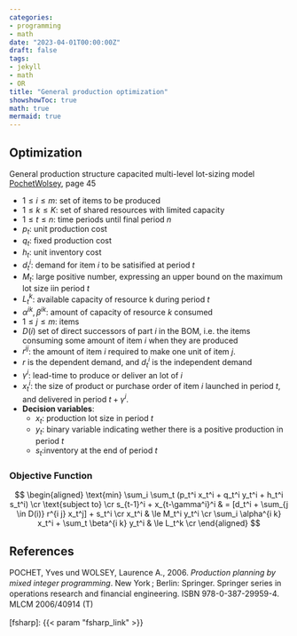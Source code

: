 ```yaml
---
categories:
- programming
- math
date: "2023-04-01T00:00:00Z"
draft: false
tags:
- jekyll
- math
- OR
title: "General production optimization"
showshowToc: true
math: true
mermaid: true
---
```


## Optimization

General production structure capacited multi-level lot-sizing model [PochetWolsey], page 45

- $1 \le i \le m$: set of items to be produced
- $1 \le k \le K$: set of shared resources with limited capacity
- $1 \le t \le n$: time periods until final period *n*
- $p_t$: unit production cost
- $q_t$: fixed production cost
- $h_t$: unit inventory cost
- $d_t^i$: demand for item *i* to be satisified at period *t*
- $M_t$: large positive number, expressing an upper bound on the maximum lot size iin period *t*
- $L_t^k$: available capacity of resource k during period *t*
- $\alpha^{i k}, \beta^{i k}$: amount of capacity of resource *k* consumed  
- $1 \le j \le m$: items 
- $D(i)$ set of direct successors of part *i* in the BOM, i.e. the items consuming some amount of item *i* when they are produced
- $r^{i j}$: the amount of item *i* required to make one unit of item *j*. 
- *r* is the dependent demand, and $d_t^i$ is the independent demand
- $\gamma^i$: lead-time to produce or deliver an lot of *i*
- $x_t^i$: the size of product or purchase order of item *i* launched in period *t*, and delivered in period $t + \gamma^i$.
- **Decision variables**:
    - $x_t$: production lot size in period *t*
    - $y_t$: binary variable indicating wether there is a positive production in period *t* 
    - $s_t$:inventory at the end of period *t*


### Objective Function

$$
\begin{aligned}
\text{min} \sum_i \sum_t (p_t^i x_t^i + q_t^i y_t^i + h_t^i s_t^i) \cr
\text{subject to} \cr
s_{t-1}^i + x_{t-\gamma^i}^i & = [d_t^i + \sum_{j \in D(i)} r^{i j} x_t^j] + s_t^i \cr
x_t^i & \le  M_t^i y_t^i \cr
\sum_i \alpha^{i k} x_t^i + \sum_t \beta^{i k} y_t^i & \le L_t^k \cr
\end{aligned}
$$


## References

<div class="csl-bib-body" style="line-height: 1.35; ">
  <div class="csl-entry">POCHET, Yves und WOLSEY, Laurence A., 2006. <i>Production planning by mixed integer programming</i>. New York ; Berlin: Springer. Springer series in operations research and financial engineering. ISBN&nbsp;978-0-387-29959-4. <div class="csl-right-inline" style="margin: 0 .4em 0 0em;">MLCM 2006/40914 (T)</div>
  </div>
  <span class="Z3988" title="url_ver=Z39.88-2004&amp;ctx_ver=Z39.88-2004&amp;rfr_id=info%3Asid%2Fzotero.org%3A2&amp;rft_id=urn%3Aisbn%3A978-0-387-29959-4&amp;rft_val_fmt=info%3Aofi%2Ffmt%3Akev%3Amtx%3Abook&amp;rft.genre=book&amp;rft.btitle=Production%20planning%20by%20mixed%20integer%20programming&amp;rft.place=New%20York%20%3B%20Berlin&amp;rft.publisher=Springer&amp;rft.series=Springer%20series%20in%20operations%20research%20and%20financial%20engineering&amp;rft.aufirst=Yves&amp;rft.aulast=Pochet&amp;rft.au=Yves%20Pochet&amp;rft.au=Laurence%20A.%20Wolsey&amp;rft.date=2006&amp;rft.tpages=499&amp;rft.isbn=978-0-387-29959-4"></span>
</div>


[fsharp]: {{< param "fsharp_link" >}}

[PochetWolsey]: https://dl.acm.org/doi/book/10.5555/1202598
[Mosek]: https://docs.mosek.com/modeling-cookbook/index.html

